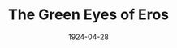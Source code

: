---
title: The Green Eyes of Eros
date: 1924-04-28
closing_date:
layout: productions
featured_image:
image_caption:
image_credit:
playbill:
category:
Theatre: Theatre Jacksonville
cast:
- Columbine: Clara Johnson
- Pierrot: Dick Grether
- Pierrette: Margery Brash
- Harlequin: Ted Foster
crew:
- Stage Setting: Dick Grether
- Director: E.S. Beauchamp-Nobbs
- Props:
  - Helen Mullikin
  - Mary Benedict
- Costumes: Isabel Williams
understudies:
orchestra:
external_links:
---